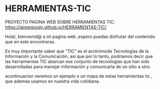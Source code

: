 # HERRAMIENTAS-TIC
PROYECTO PAGINA WEB SOBRE HERRAMIENTAS TIC:  https://jaimegoody.github.io/HERRAMIENTAS-TIC/ 

Hola!, bienvenid@ a mi pagina web ,espero puedas disfrutar del contenido que en este encontraras.

 Es muy importante saber que "TIC" es el acrónimode Tecnologías de la Información y la Comunicación, así que por lo tanto, podríamos decir que las herramientas TIC abarcan ese conjunto de tecnologías que han sido desarrolladas para manejar información y comunicarla de un sitio a otro.

acontinuacion veremos un ejemplo o un mapa de estas herramientas tic , que ademas usamos en nuestra vida cotidiana.

